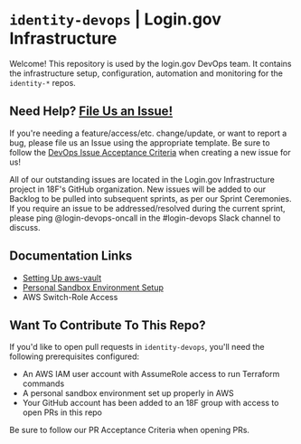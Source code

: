 # `identity-devops` | Login.gov Infrastructure

Welcome! This repository is used by the login.gov DevOps team. It contains the infrastructure setup, configuration, automation and monitoring for the `identity-*` repos.

## Need Help? [File Us an Issue!](https://github.com/18F/identity-devops/issues/new/choose)

If you're needing a feature/access/etc. change/update, or want to report a bug, please file us an Issue using the appropriate template. Be sure to follow the [DevOps Issue Acceptance Criteria](https://login-handbook.app.cloud.gov/articles/devops-acceptance-criteria.html) when creating a new issue for us!

All of our outstanding issues are located in the Login.gov Infrastructure project in 18F's GitHub organization. New issues will be added to our Backlog to be pulled into subsequent sprints, as per our Sprint Ceremonies. If you require an issue to be addressed/resolved during the current sprint, please ping @login-devops-oncall in the #login-devops Slack channel to discuss.

## Documentation Links

- [Setting Up aws-vault](https://login-handbook.app.cloud.gov/articles/devops-setting-up-aws-vault.html)
- [Personal Sandbox Environment Setup](https://login-handbook.app.cloud.gov/articles/devops-personal-sandbox-env.html)
- AWS Switch-Role Access

## Want To Contribute To This Repo?

If you'd like to open pull requests in `identity-devops`, you'll need the following prerequisites configured:

- An AWS IAM user account with AssumeRole access to run Terraform commands
- A personal sandbox environment set up properly in AWS
- Your GitHub account has been added to an 18F group with access to open PRs in this repo

Be sure to follow our PR Acceptance Criteria when opening PRs.